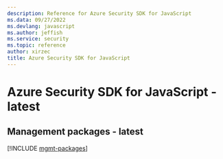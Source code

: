 ```yaml
---
description: Reference for Azure Security SDK for JavaScript
ms.data: 09/27/2022
ms.devlang: javascript
ms.author: jeffish
ms.service: security
ms.topic: reference
author: xirzec
title: Azure Security SDK for JavaScript
---
```

# Azure Security SDK for JavaScript - latest

## Management packages - latest
[!INCLUDE [mgmt-packages](security-mgmt-index.md)]